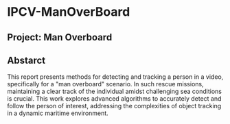 # IPCV-ManOverBoard
## Project: Man Overboard

## Abstarct 
This report presents methods for detecting and tracking a person in a video, specifically for a "man overboard" scenario. In such rescue missions, maintaining a clear track of the individual amidst challenging sea conditions is crucial. This work explores advanced algorithms to accurately detect and follow the person of interest, addressing the complexities of object tracking in a dynamic maritime environment.
